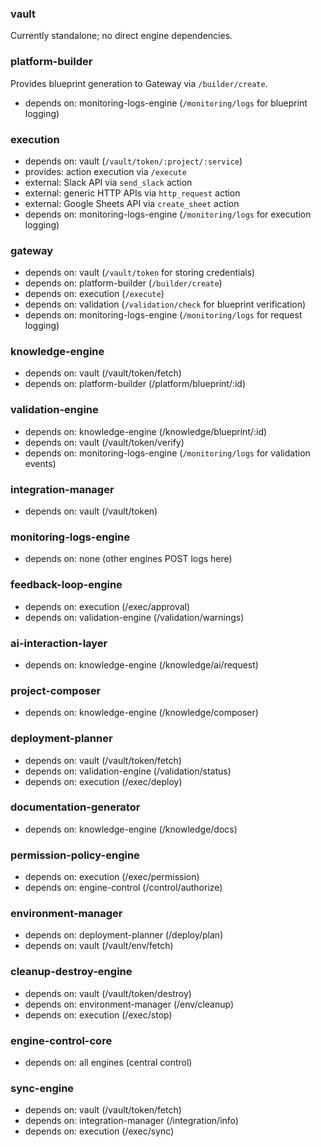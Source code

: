 ### vault
Currently standalone; no direct engine dependencies.

### platform-builder
Provides blueprint generation to Gateway via `/builder/create`.
- depends on: monitoring-logs-engine (`/monitoring/logs` for blueprint logging)

### execution
- depends on: vault (`/vault/token/:project/:service`)
- provides: action execution via `/execute`
- external: Slack API via `send_slack` action
- external: generic HTTP APIs via `http_request` action
- external: Google Sheets API via `create_sheet` action
- depends on: monitoring-logs-engine (`/monitoring/logs` for execution logging)

### gateway
- depends on: vault (`/vault/token` for storing credentials)
- depends on: platform-builder (`/builder/create`)
- depends on: execution (`/execute`)
- depends on: validation (`/validation/check` for blueprint verification)
- depends on: monitoring-logs-engine (`/monitoring/logs` for request logging)

### knowledge-engine
- depends on: vault (/vault/token/fetch)
- depends on: platform-builder (/platform/blueprint/:id)

### validation-engine
- depends on: knowledge-engine (/knowledge/blueprint/:id)
- depends on: vault (/vault/token/verify)
- depends on: monitoring-logs-engine (`/monitoring/logs` for validation events)

### integration-manager
- depends on: vault (/vault/token)

### monitoring-logs-engine
- depends on: none (other engines POST logs here)

### feedback-loop-engine
- depends on: execution (/exec/approval)
- depends on: validation-engine (/validation/warnings)

### ai-interaction-layer
- depends on: knowledge-engine (/knowledge/ai/request)

### project-composer
- depends on: knowledge-engine (/knowledge/composer)

### deployment-planner
- depends on: vault (/vault/token/fetch)
- depends on: validation-engine (/validation/status)
- depends on: execution (/exec/deploy)

### documentation-generator
- depends on: knowledge-engine (/knowledge/docs)

### permission-policy-engine
- depends on: execution (/exec/permission)
- depends on: engine-control (/control/authorize)

### environment-manager
- depends on: deployment-planner (/deploy/plan)
- depends on: vault (/vault/env/fetch)

### cleanup-destroy-engine
- depends on: vault (/vault/token/destroy)
- depends on: environment-manager (/env/cleanup)
- depends on: execution (/exec/stop)

### engine-control-core
- depends on: all engines (central control)

### sync-engine
- depends on: vault (/vault/token/fetch)
- depends on: integration-manager (/integration/info)
- depends on: execution (/exec/sync)
